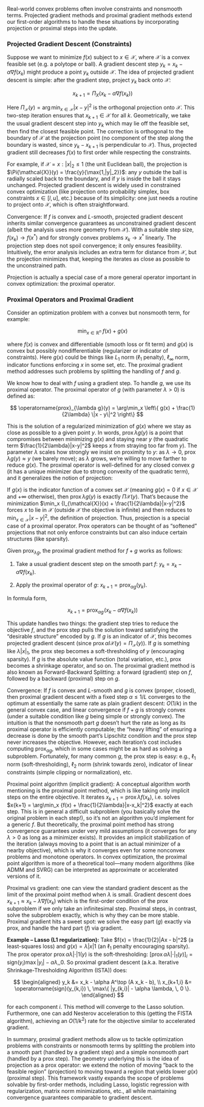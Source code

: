Real-world convex problems often involve constraints and nonsmooth terms. Projected gradient methods and proximal gradient methods extend our first-order algorithms to handle these situations by incorporating projection or proximal steps into the update.

### Projected Gradient Descent (Constraints)

Suppose we want to minimize $f(x)$ subject to $x \in \mathcal{X}$, where $\mathcal{X}$ is a convex feasible set (e.g. a polytope or ball). A gradient descent step $y_{k} = x_k - \alpha \nabla f(x_k)$ might produce a point $y_k$ outside $\mathcal{X}$. The idea of projected gradient descent is simple: after the gradient step, project $y_k$ back onto $\mathcal{X}$:
 
 $$
x_{k+1} = \Pi_X \big( x_k - \alpha \nabla f(x_k) \big)
$$


Here $\Pi_{\mathcal{X}}(y) = \arg\min_{x\in \mathcal{X}}|x - y|^2$ is the orthogonal projection onto $\mathcal{X}$. This two-step iteration ensures that $x_{k+1}\in\mathcal{X}$ for all $k$. Geometrically, we take the usual gradient descent step into $y_k$ which may lie off the feasible set, then find the closest feasible point. The correction is orthogonal to the boundary of $\mathcal{X}$ at the projection point (no component of the step along the boundary is wasted, since $y_k - x_{k+1}$ is perpendicular to $\mathcal{X}$). Thus, projected gradient still decreases $f(x)$ to first order while respecting the constraints.

For example, if $\mathcal{X}={x:|x|_2 \le 1}$ (the unit Euclidean ball), the projection is $\Pi{\mathcal{X}}(y) = \frac{y}{\max{1,|y|_2}}$: any $y$ outside the ball is radially scaled back to the boundary, and if $y$ is inside the ball it stays unchanged. Projected gradient descent is widely used in constrained convex optimization (like projection onto probability simplex, box constraints $x\in [l,u]$, etc.) because of its simplicity: one just needs a routine to project onto $\mathcal{X}$, which is often straightforward.

Convergence: If $f$ is convex and $L$-smooth, projected gradient descent inherits similar convergence guarantees as unconstrained gradient descent (albeit the analysis uses more geometry from $\mathcal{X}$). With a suitable step size, $f(x_k)\to f(x^*)$ and for strongly convex problems $x_k\to x^*$ linearly. The projection step does not spoil convergence; it only ensures feasibility. Intuitively, the error analysis includes an extra term for distance from $\mathcal{X}$, but the projection minimizes that, keeping the iterates as close as possible to the unconstrained path.

Projection is actually a special case of a more general operator important in convex optimization: the proximal operator.

### Proximal Operators and Proximal Gradient

Consider an optimization problem with a convex but nonsmooth term, for example:

$$
\min_{x \in \mathbb{R}^n} \; f(x) + g(x)
$$


where $f(x)$ is convex and differentiable (smooth loss or fit term) and $g(x)$ is convex but possibly nondifferentiable (regularizer or indicator of constraints). Here $g(x)$ could be things like $L_1$ norm ($\ell_1$ penalty), $\ell_\infty$ norm, indicator functions enforcing $x$ in some set, etc. The proximal gradient method addresses such problems by splitting the handling of $f$ and $g$.

We know how to deal with $f$ using a gradient step. To handle $g$, we use its proximal operator. The proximal operator of $g$ (with parameter $\lambda>0$) is defined as:

$$
\operatorname{prox}_{\lambda g}(y)
= \arg\min_x \left\{
g(x) + \frac{1}{2\lambda} \|x - y\|^2
\right\}
$$


This is the solution of a regularized minimization of $g(x)$ where we stay as close as possible to a given point $y$. In words, $\operatorname{prox}{\lambda g}(y)$ is a point that compromises between minimizing $g(x)$ and staying near $y$ (the quadratic term $\frac{1}{2\lambda}|x-y|^2$ keeps $x$ from straying too far from $y$). The parameter $\lambda$ scales how strongly we insist on proximity to $y$: as $\lambda \to 0$, $\operatorname{prox}{\lambda g}(y)\approx y$ (we barely move); as $\lambda$ grows, we’re willing to move farther to reduce $g(x)$. The proximal operator is well-defined for any closed convex $g$ (it has a unique minimizer due to strong convexity of the quadratic term), and it generalizes the notion of projection:

If $g(x)$ is the indicator function of a convex set $\mathcal{X}$ (meaning $g(x)=0$ if $x\in\mathcal{X}$ and $+\infty$ otherwise), then $\operatorname{prox}{\lambda g}(y)$ is exactly $\Pi{\mathcal{X}}(y)$. That’s because the minimization $\min_x {I_{\mathcal{X}}(x) + \frac{1}{2\lambda}|x-y|^2}$ forces $x$ to lie in $\mathcal{X}$ (outside $\mathcal{X}$ the objective is infinite) and then reduces to $\min_{x\in \mathcal{X}}|x-y|^2$, the definition of projection. Thus, projection is a special case of a proximal operator. Prox operators can be thought of as “softened” projections that not only enforce constraints but can also induce certain structures (like sparsity).

Given $\operatorname{prox}_{\lambda g}$, the proximal gradient method for $f+g$ works as follows:

1. Take a usual gradient descent step on the smooth part $f$: $y_{k} = x_k - \alpha \nabla f(x_k)$.

2. Apply the proximal operator of $g$: $x_{k+1} = \operatorname{prox}_{\alpha g}(y_k)$.

In formula form,

$$
x_{k+1} = \operatorname{prox}_{\alpha g}\!\left( x_k - \alpha \nabla f(x_k) \right)
$$


This update handles two things: the gradient step tries to reduce the objective $f$, and the prox step pulls the solution toward satisfying the “desirable structure” encoded by $g$. If $g$ is an indicator of $\mathcal{X}$, this becomes projected gradient descent (since $\operatorname{prox}{\alpha I{\mathcal{X}}}(y)=\Pi_{\mathcal{X}}(y)$). If $g$ is something like $\lambda |x|_1$, the prox step becomes a soft-thresholding of $y$ (encouraging sparsity). If $g$ is the absolute value function (total variation, etc.), prox becomes a shrinkage operator, and so on. The proximal gradient method is also known as Forward-Backward Splitting: a forward (gradient) step on $f$, followed by a backward (proximal) step on $g$.

Convergence: If $f$ is convex and $L$-smooth and $g$ is convex (proper, closed), then proximal gradient descent with a fixed step $\alpha \le 1/L$ converges to the optimum at essentially the same rate as plain gradient descent: $O(1/k)$ in the general convex case, and linear convergence if $f+g$ is strongly convex (under a suitable condition like $g$ being simple or strongly convex). The intuition is that the nonsmooth part $g$ doesn’t hurt the rate as long as its proximal operator is efficiently computable; the “heavy lifting” of ensuring a decrease is done by the smooth part’s Lipschitz condition and the prox step never increases the objective. However, each iteration’s cost includes computing $\operatorname{prox}_{\alpha g}$, which in some cases might be as hard as solving a subproblem. Fortunately, for many common $g$, the prox step is easy: e.g., $\ell_1$ norm (soft-thresholding), $\ell_2$ norm (shrink towards zero), indicator of linear constraints (simple clipping or normalization), etc.

Proximal point algorithm (implicit gradient): A conceptual algorithm worth mentioning is the proximal point method, which is like taking only implicit steps on the entire objective. It iterates $x_{k+1} = \operatorname{prox}{\lambda f}(x_k)$, i.e. solves $x{k+1} = \arg\min_x {f(x) + \frac{1}{2\lambda}|x-x_k|^2}$ exactly at each step. This is in general a difficult subproblem (you basically solve the original problem in each step!), so it’s not an algorithm you’d implement for a generic $f$. But theoretically, the proximal point method has strong convergence guarantees under very mild assumptions (it converges for any $\lambda>0$ as long as a minimizer exists). It provides an implicit stabilization of the iteration (always moving to a point that is an actual minimizer of a nearby objective), which is why it converges even for some nonconvex problems and monotone operators. In convex optimization, the proximal point algorithm is more of a theoretical tool—many modern algorithms (like ADMM and SVRG) can be interpreted as approximate or accelerated versions of it.

Proximal vs gradient: one can view the standard gradient descent as the limit of the proximal point method when $\lambda$ is small. Gradient descent does $x_{k+1}\approx x_k - \lambda \nabla f(x_k)$ which is the first-order condition of the prox subproblem if we only take an infinitesimal step. Proximal steps, in contrast, solve the subproblem exactly, which is why they can be more stable. Proximal gradient hits a sweet spot: we solve the easy part ($g$) exactly via prox, and handle the hard part ($f$) via gradient.

**Example – Lasso (L1 regularization):** Take $f(x) = \frac{1}{2}|Ax - b|^2$ (a least-squares loss) and $g(x) = \lambda |x|1$ (an $\ell_1$ penalty encouraging sparsity). The prox operator $\operatorname{prox}{\alpha \lambda |\cdot|1}(y)$ is the soft-thresholding: $[\operatorname{prox}{\alpha \lambda |\cdot|_1}(y)]_i = \text{sign}(y_i)\max{|y_i| - \alpha\lambda,,0}$. So proximal gradient descent (a.k.a. Iterative Shrinkage-Thresholding Algorithm (ISTA)) does:

$$
\begin{aligned}
y_k &= x_k - \alpha A^\top (A x_k - b), \\
x_{k+1,i} &= \operatorname{sign}(y_{k,i}) \, \max\{ |y_{k,i}| - \alpha \lambda, \, 0 \}.
\end{aligned}
$$


for each component $i$. This method will converge to the Lasso solution. Furthermore, one can add Nesterov acceleration to this (getting the FISTA algorithm), achieving an $O(1/k^2)$ rate for the objective similar to accelerated gradient.

In summary, proximal gradient methods allow us to tackle optimization problems with constraints or nonsmooth terms by splitting the problem into a smooth part (handled by a gradient step) and a simple nonsmooth part (handled by a prox step). The geometry underlying this is the idea of projection as a prox operator: we extend the notion of moving “back to the feasible region” (projection) to moving toward a region that yields lower $g(x)$ (proximal step). This framework vastly expands the scope of problems solvable by first-order methods, including Lasso, logistic regression with regularization, matrix norm minimizations, etc., all while maintaining convergence guarantees comparable to gradient descent.